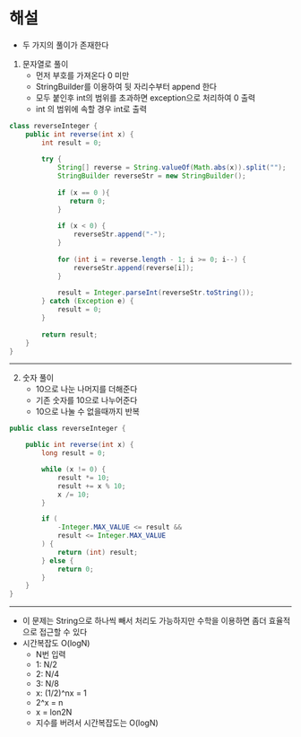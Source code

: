 # 해설
* 두 가지의 풀이가 존재한다
1. 문자열로 풀이
    * 먼저 부호를 가져온다 0 미만
    * StringBuilder를 이용하여 뒷 자리수부터 append 한다
    * 모두 붙인후 int의 범위를 초과하면 exception으로 처리하여 0 출력
    * int 의 범위에 속할 경우 int로 출력
    
```java
class reverseInteger {
    public int reverse(int x) {
        int result = 0;
    
        try {
            String[] reverse = String.valueOf(Math.abs(x)).split("");
            StringBuilder reverseStr = new StringBuilder();
        
            if (x == 0 ){
               return 0;
            }
            
            if (x < 0) {
                reverseStr.append("-");
            }
            
            for (int i = reverse.length - 1; i >= 0; i--) {
                reverseStr.append(reverse[i]);
            }
            
            result = Integer.parseInt(reverseStr.toString());
        } catch (Exception e) {
            result = 0;
        }
        
        return result;
    }
}
```
---
2. 숫자 풀이
    * 10으로 나눈 나머지를 더해준다
    * 기존 숫자를 10으로 나누어준다
    * 10으로 나눌 수 없을때까지 반복
    
```java
public class reverseInteger {

    public int reverse(int x) {
        long result = 0;

        while (x != 0) {
            result *= 10;
            result += x % 10;
            x /= 10;
        }

        if (
            -Integer.MAX_VALUE <= result &&
            result <= Integer.MAX_VALUE
        ) {
            return (int) result;
        } else {
            return 0;
        }
    }
}
```

---
* 이 문제는 String으로 하나씩 빼서 처리도 가능하지만 수학을 이용하면 좀더 효율적으로 접근할 수 있다
* 시간복잡도 O(logN)
   * N번 입력
   * 1: N/2
   * 2: N/4
   * 3: N/8
   * x: (1/2)^nx = 1
   * 2^x = n
   * x = lon2N
   * 지수를 버려서 시간복잡도는 O(logN)
   